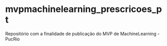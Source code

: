 # mvpmachinelearning_prescricoes_pt
Repositório com a finalidade de publicação do MVP de MachineLearning - PucRio

